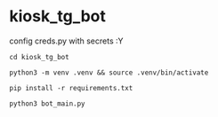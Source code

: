# kiosk_tg_bot
config creds.py with secrets :Y

``cd kiosk_tg_bot``

``python3 -m venv .venv && source .venv/bin/activate``

``pip install -r requirements.txt``

``python3 bot_main.py``
